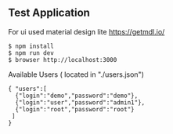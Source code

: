## Test Application

For ui used material design lite https://getmdl.io/

```
$ npm install
$ npm run dev
$ browser http://localhost:3000
```

Available Users  ( located in "./users.json")

```
{ "users":[
  {"login":"demo","password":"demo"},
  {"login":"user","password":"admin1"},
  {"login":"root","password":"root"}
 ]
}
```

